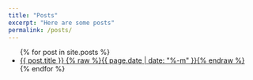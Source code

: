 ```yaml
---
title: "Posts"
excerpt: "Here are some posts"
permalink: /posts/
---
```


<ul>
  {% for post in site.posts %}
    <li>
      <a href="{{ post.url }}">{{ post.title }} {% raw %}{{ page.date | date: "%-m" }}{% endraw %}</a>
    </li>
  {% endfor %}
</ul>
